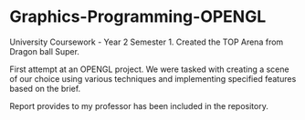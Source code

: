 # Graphics-Programming-OPENGL
University Coursework - Year 2 Semester 1. Created the TOP Arena from Dragon ball Super.

First attempt at an OPENGL project. 
We were tasked with creating a scene of our choice using various techniques and implementing specified features based on the brief.

Report provides to my professor has been included in the repository.
